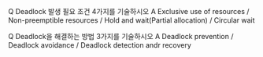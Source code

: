 Q Deadlock 발생 필요 조건 4가지를 기술하시오
A Exclusive use of resources / Non-preemptible resources / Hold and wait(Partial allocation) / Circular wait

Q Deadlock을 해결하는 방법 3가지를 기술하시오
A Deadlock prevention / Deadlock avoidance / Deadlock detection andr recovery